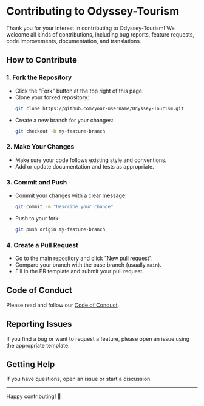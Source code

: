 # Contributing to Odyssey-Tourism

Thank you for your interest in contributing to Odyssey-Tourism! We welcome all kinds of contributions, including bug reports, feature requests, code improvements, documentation, and translations.

## How to Contribute

### 1. Fork the Repository
- Click the "Fork" button at the top right of this page.
- Clone your forked repository:
  ```bash
  git clone https://github.com/your-username/Odyssey-Tourism.git
  ```
- Create a new branch for your changes:
  ```bash
  git checkout -b my-feature-branch
  ```

### 2. Make Your Changes
- Make sure your code follows existing style and conventions.
- Add or update documentation and tests as appropriate.

### 3. Commit and Push
- Commit your changes with a clear message:
  ```bash
  git commit -m "Describe your change"
  ```
- Push to your fork:
  ```bash
  git push origin my-feature-branch
  ```

### 4. Create a Pull Request
- Go to the main repository and click "New pull request".
- Compare your branch with the base branch (usually `main`).
- Fill in the PR template and submit your pull request.

## Code of Conduct

Please read and follow our [Code of Conduct](CODE_OF_CONDUCT.md).

## Reporting Issues

If you find a bug or want to request a feature, please open an issue using the appropriate template.

## Getting Help

If you have questions, open an issue or start a discussion.

---

Happy contributing! 🚀
